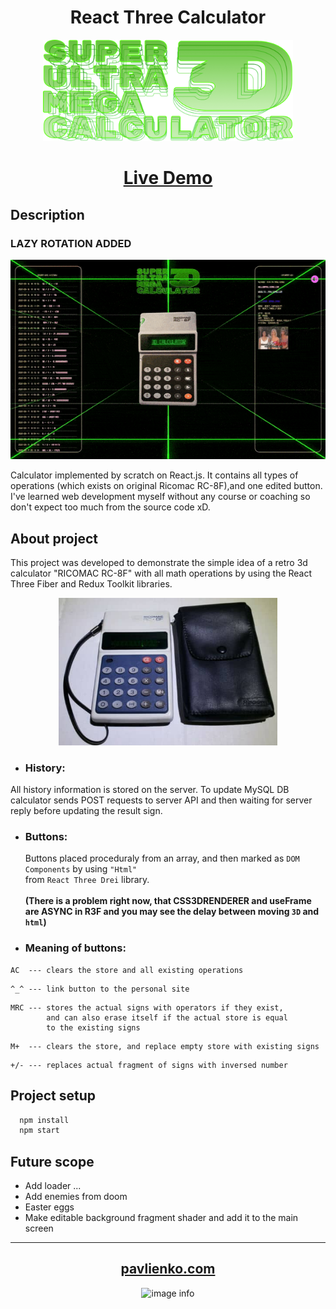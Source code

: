 # <div align="center">React Three Calculator</div>

<div align="center"/>
<img width="400" alt="main-logo" src="./src/assets/logo.png" />
</div>

# <div align="center">[Live Demo](https://pavlienko.github.io/react-three-calculator)</div>

## Description

### LAZY ROTATION ADDED

<div align="center"/>
<img width="640" alt="main-gif" src="./src/assets/readme-banner-gif-01.gif" />
</div>

Calculator implemented by scratch on React.js.
It contains all types of operations (which exists on original Ricomac RC-8F),and one edited button. I've learned web development myself without any course or coaching so don't expect too much from the source code xD.

## About project

This project was developed to demonstrate the simple idea of ​​a retro 3d calculator "RICOMAC RC-8F" with all math operations by using the React Three Fiber and Redux Toolkit libraries.
<br />

<div align="center"/>
<img width="350" alt="image-info" src="./src/assets/ricomac-photo.jpeg" />
</div>

- ### History:

All history information is stored on the server.
To update MySQL DB calculator sends POST requests to server API and then waiting for server reply before updating the result sign.

- ### Buttons:

  Buttons placed proceduraly from an array, and then marked as `DOM Components` by using `"Html"` <br /> from `React Three Drei` library.
  <br />
  <br />
  **(There is a problem right now, that CSS3DRENDERER and useFrame are ASYNC in R3F and you may see the delay between moving `3D` and `html`)**

- ### Meaning of buttons:

```
AC  --- clears the store and all existing operations
```

```
^_^ --- link button to the personal site
```

```
MRC --- stores the actual signs with operators if they exist,
        and can also erase itself if the actual store is equal
        to the existing signs
```

```
M+  --- clears the store, and replace empty store with existing signs
```

```
+/- --- replaces actual fragment of signs with inversed number
```

## Project setup

```js
  npm install
  npm start
```

## Future scope

- Add loader ...
- Add enemies from doom
- Easter eggs
- Make editable background fragment shader and add it to the main screen

<!-- ## Support on  -->

---

<div align="center">

## [pavlienko.com](https://pavlienko.com)
![image info](https://storage.yandexcloud.net/pavlienko-com-2022/images/favicon/logo.svg)

</div>
